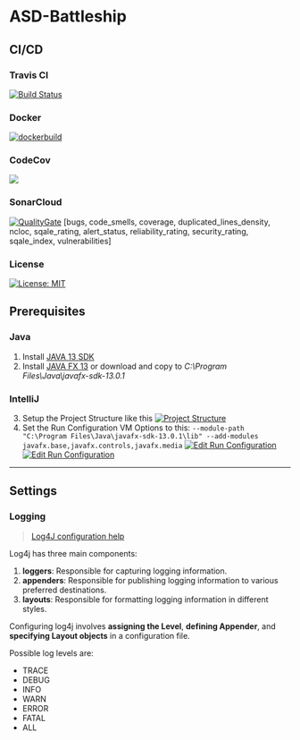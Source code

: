 # ASD-Battleship

## CI/CD
### Travis CI
[![Build Status](https://img.shields.io/travis/com/cristianCiu/ASD-Battleship)](https://travis-ci.com/cristianCiu/ASD-Battleship)
### Docker
[![dockerbuild](https://img.shields.io/docker/build/cristianciu/battleship)](https://hub.docker.com/r/cristianciu/battleship)
### CodeCov
<a href="https://codecov.io/gh/cristianCiu/ASD-Battleship">
  <img src="https://codecov.io/gh/cristianCiu/ASD-Battleship/branch/master/graph/badge.svg" />
</a>

### SonarCloud
[![QualityGate](https://sonarcloud.io/api/project_badges/measure?metric=alert_status&project=cristianCiu_ASD-Battleship)](https://sonarcloud.io/dashboard/index/com.cicd:cristianCiu_ASD-Battleship)
[bugs, code_smells, coverage, duplicated_lines_density, ncloc, sqale_rating, alert_status, reliability_rating, security_rating, sqale_index, vulnerabilities]
    
### License
[![License: MIT](https://img.shields.io/badge/License-MITyellow.svg)](https://opensource.org/licenses/MIT)

## Prerequisites
### Java

1. Install [JAVA 13 SDK](https://jdk.java.net/13/ "JAVA 13 SDK")
2. Install [JAVA FX 13](http://gluonhq.com/download/javafx-13.0.1-sdk-windows/ "JAVA FX 13") or download and copy to *C:\Program Files\Java\javafx-sdk-13.0.1*

### IntelliJ
3. Setup the Project Structure like this
[![Project Structure](https://i.ibb.co/F8044qb/Unbenannt.png "Project Structure")](https://i.ibb.co/F8044qb/Unbenannt.png "Project Structure")
4. Set the Run Configuration VM Options to this:
`--module-path "C:\Program Files\Java\javafx-sdk-13.0.1\lib" --add-modules javafx.base,javafx.controls,javafx.media`
[![Edit Run Configuration](https://i.ibb.co/Hd5YPtj/1.png "Edit Run Configuration")](https://i.ibb.co/Hd5YPtj/1.png "Edit Run Configuration")
[![Edit Run Configuration](https://i.ibb.co/238RN5R/1.png "Edit Run Configuration")](https://i.ibb.co/238RN5R/1.png "Edit Run Configuration")

------------


## Settings
### Logging
> [Log4J configuration help](https://www.tutorialspoint.com/log4j/log4j_configuration.htm "Log4J configuration help")

Log4j has three main components:
1. **loggers**: Responsible for capturing logging information.
2. **appenders**: Responsible for publishing logging information to various preferred destinations.
3. **layouts**: Responsible for formatting logging information in different styles.

Configuring log4j involves **assigning the Level**, **defining Appender**, and **specifying Layout objects** in a configuration file.

Possible log levels are:
- TRACE
- DEBUG
- INFO
- WARN
- ERROR
- FATAL
- ALL